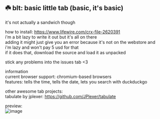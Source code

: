 ## ☘️ blt: basic little tab (basic, it's basic)

it's not actually a sandwich though  

how to install: https://www.lifewire.com/crx-file-2620391  
i'm a bit lazy to write it out but it's all on there  
adding it might just give you an error because it's not on the webstore and i'm lazy and won't pay 5 usd for that  
if it does that, download the source and load it as unpacked  

stick any problems into the issues tab <3  

information  
current browser support: chromium-based browsers  
features: tells the time, tells the date, lets you search with duckduckgo  

other awesome tab projects:  
tabulate by jplexer: https://github.com/JPlexer/tabulate  

preview:  
![image](https://user-images.githubusercontent.com/27066503/128227396-6d4a6d32-a7ba-422c-a8c7-964c3bd886c1.png)  
